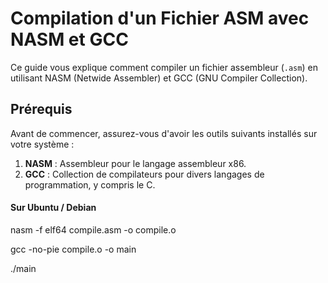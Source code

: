 # Compilation d'un Fichier ASM avec NASM et GCC

Ce guide vous explique comment compiler un fichier assembleur (`.asm`) en utilisant NASM (Netwide Assembler) et GCC (GNU Compiler Collection).

## Prérequis

Avant de commencer, assurez-vous d'avoir les outils suivants installés sur votre système :

1. **NASM** : Assembleur pour le langage assembleur x86.
2. **GCC** : Collection de compilateurs pour divers langages de programmation, y compris le C.

#### Sur Ubuntu / Debian


nasm -f elf64 compile.asm -o compile.o

gcc -no-pie compile.o -o main

./main

